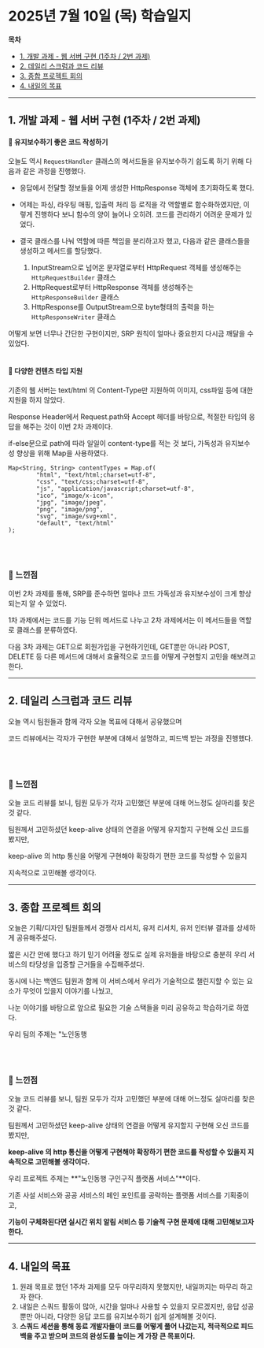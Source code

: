 # 2025년 7월 10일 (목) 학습일지


**목차**

- [1. 개발 과제 - 웹 서버 구현 (1주차 / 2번 과제)](#1-개발-과제---웹-서버-구현-1주차--2번-과제)
- [2. 데일리 스크럼과 코드 리뷰](#2-데일리-스크럼과-코드-리뷰)
- [3. 종합 프로젝트 회의](#3-종합-프로젝트-회의)
- [4. 내일의 목표](#4-내일의-목표)

---

## 1. 개발 과제 - 웹 서버 구현 (1주차 / 2번 과제)

#### 🔹 유지보수하기 좋은 코드 작성하기

오늘도 역시 `RequestHandler` 클래스의 메서드들을 유지보수하기 쉽도록 하기 위해 다음과 같은 과정을 진행했다.

- 응답에서 전달할 정보들을 어제 생성한 HttpResponse 객체에 초기화하도록 했다.
- 어제는 파싱, 라우팅 매핑, 입출력 처리 등 로직을 각 역할별로 함수화하였지만, 이렇게 진행하다 보니 함수의 양이 늘어나 오히려. 코드를 관리하기 어려운 문제가 있었다.
- 결국 클래스를 나눠 역할에 따른 책임을 분리하고자 했고, 다음과 같은 클래스들을 생성하고 메서드를 할당했다.

   1. InputStream으로 넘어온 문자열로부터 HttpRequest 객체를 생성해주는 `HttpRequestBuilder` 클래스
   2. HttpRequest로부터 HttpResponse 객체를 생성해주는 `HttpResponseBuilder` 클래스
   3. HttpResponse를 OutputStream으로 byte형태의 출력을 하는 `HttpResponseWriter` 클래스


어떻게 보면 너무나 간단한 구현이지만, SRP 원칙이 얼마나 중요한지 다시금 깨달을 수 있었다. <br><br>

#### 🔹 다양한 컨텐츠 타입 지원

기존의 웹 서버는 text/html 의 Content-Type만 지원하여 이미지, css파일 등에 대한 지원을 하지 않았다.

Response Header에서 Request.path와 Accept 헤더를 바탕으로, 적절한 타입의 응답을 해주는 것이 이번 2차 과제이다.

if-else문으로 path에 따라 일일이 content-type를 적는 것 보다, 가독성과 유지보수성 향상을 위해 Map을 사용하였다.

```
Map<String, String> contentTypes = Map.of(
        "html", "text/html;charset=utf-8",
        "css", "text/css;charset=utf-8",
        "js", "application/javascript;charset=utf-8",
        "ico", "image/x-icon",
        "jpg", "image/jpeg",
        "png", "image/png",
        "svg", "image/svg+xml",
        "default", "text/html"
);
```


  
  
<br><br>

### 💬 느낀점

이번 2차 과제를 통해, SRP를 준수하면 얼마나 코드 가독성과 유지보수성이 크게 향상되는지 알 수 있었다.

1차 과제에서는 코드를 기능 단위 메서드로 나누고
2차 과제에서는 이 메서드들을 역할로 클래스를 분류하였다.

다음 3차 과제는 GET으로 회원가입을 구현하기인데, GET뿐만 아니라 POST, DELETE 등 다른 메서드에 대해서
효율적으로 코드를 어떻게 구현할지 고민을 해보려고 한다.

---- 
## 2. 데일리 스크럼과 코드 리뷰

오늘 역시 팀원들과 함께 각자 오늘 목표에 대해서 공유했으며

코드 리뷰에서는 각자가 구현한 부분에 대해서 설명하고, 피드백 받는 과정을 진행했다.
  
  

<br><br>

### 💬 느낀점

오늘 코드 리뷰를 보니, 팀원 모두가 각자 고민했던 부분에 대해 어느정도 실마리를 찾은 것 같다.

팀원께서 고민하셨던 keep-alive 상태의 연결을 어떻게 유지할지 구현해 오신 코드를 봤지만,

keep-alive 의 http 통신을 어떻게 구현해야 확장하기 편한 코드를 작성할 수 있을지

지속적으로 고민해볼 생각이다.

---
## 3. 종합 프로젝트 회의

오늘은 기획/디자인 팀원들께서 경쟁사 리서치, 유저 리서치, 유저 인터뷰 결과를 상세하게 공유해주셨다.

짧은 시간 안에 했다고 하기 믿기 어려울 정도로 실제 유저들을 바탕으로 충분히 우리 서비스의 타당성을 입증할 근거들을 수집해주셨다.

동시에 나는 백엔드 팀원과 함께 이 서비스에서 우리가 기술적으로 챌린지할 수 있는 요소가 무엇이 있을지 이야기를 나눴고,

나눈 이야기를 바탕으로 앞으로 필요한 기술 스택들을 미리 공유하고 학습하기로 하였다.

우리 팀의 주제는 "노인동행 
  

<br><br>

### 💬 느낀점

오늘 코드 리뷰를 보니, 팀원 모두가 각자 고민했던 부분에 대해 어느정도 실마리를 찾은 것 같다.

팀원께서 고민하셨던 keep-alive 상태의 연결을 어떻게 유지할지 구현해 오신 코드를 봤지만,

**keep-alive 의 http 통신을 어떻게 구현해야 확장하기 편한 코드를 작성할 수 있을지
 지속적으로 고민해볼 생각이다.**

우리 프로젝트 주제는 **"노인동행 구인구직 플랫폼 서비스"**이다.

기존 사설 서비스와 공공 서비스의 페인 포인트를 공략하는 플랫폼 서비스를 기획중이고,

**기능이 구체화된다면 실시간 위치 알림 서비스 등 기술적 구현 문제에 대해 고민해보고자 한다.**


---


## 4. 내일의 목표
1. 원래 목표로 했던 1주차 과제를 모두 마무리하지 못했지만, 내일까지는 마무리 하고자 한다.
2. 내일은 스쿼드 활동이 많아, 시간을 얼마나 사용할 수 있을지 모르겠지만, 응답 성공뿐만 아니라, 다양한 응답 코드를 유지보수하기 쉽게 설계해볼 것이다.
3. **스쿼드 세션을 통해 동료 개발자들이 코드를 어떻게 풀어 나갔는지, 적극적으로 피드백을 주고 받으며 코드의 완성도를 높이는 게 가장 큰 목표이다.**